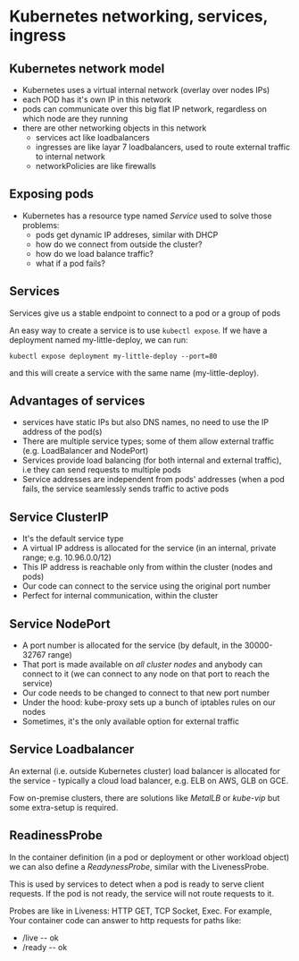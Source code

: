 # Kubernetes networking, services, ingress


## Kubernetes network model

- Kubernetes uses a virtual internal network (overlay over nodes IPs)
- each POD has it's own IP in this network
- pods can communicate over this big flat IP network, regardless on which node are they running
- there are other networking objects in this network
  - services act like loadbalancers
  - ingresses are like layar 7 loadbalancers, used to route external traffic to internal network
  - networkPolicies are like firewalls

## Exposing pods
- Kubernetes has a resource type named *Service* used to solve those problems:
  - pods get dynamic IP addreses, similar with DHCP
  - how do we connect from outside the cluster?
  - how do we load balance traffic?
  - what if a pod fails?

## Services
Services give us a stable endpoint to connect to a pod or a group of pods

An easy way to create a service is to use `kubectl expose`. If we have a deployment named my-little-deploy, we can run:
```
kubectl expose deployment my-little-deploy --port=80
```
and this will create a service with the same name (my-little-deploy).

## Advantages of services
- services have static IPs but also DNS names, no need to use the IP address of the pod(s)
- There are multiple service types; some of them allow external traffic (e.g. LoadBalancer and NodePort)
- Services provide load balancing (for both internal and external traffic), i.e they can send requests to multiple pods
- Service addresses are independent from pods' addresses (when a pod fails, the service seamlessly sends traffic to active pods

## Service ClusterIP
- It's the default service type
- A virtual IP address is allocated for the service (in an internal, private range; e.g. 10.96.0.0/12)
- This IP address is reachable only from within the cluster (nodes and pods)
- Our code can connect to the service using the original port number
- Perfect for internal communication, within the cluster

## Service NodePort
- A port number is allocated for the service (by default, in the 30000-32767 range)
- That port is made available on *all cluster nodes* and anybody can connect to it (we can connect to any node on that port to reach the service)
- Our code needs to be changed to connect to that new port number
- Under the hood: kube-proxy sets up a bunch of iptables rules on our nodes
- Sometimes, it's the only available option for external traffic

## Service Loadbalancer

An external (i.e. outside Kubernetes cluster) load balancer is allocated for the service - typically a cloud load balancer, e.g. ELB on AWS, GLB on GCE.

Fow on-premise clusters, there are solutions like *MetalLB* or *kube-vip* but some extra-setup is required.

## ReadinessProbe

In the container definition (in a pod or deployment or other workload object) we can also define a *ReadynessProbe*, similar with the LivenessProbe.

This is used by services to detect when a pod is ready to serve client requests. If the pod is not ready, the service will not route requests to it.

Probes are like in Liveness: HTTP GET, TCP Socket, Exec. For example, Your container code can answer to http requests for paths like:
- /live -- ok
- /ready -- ok








